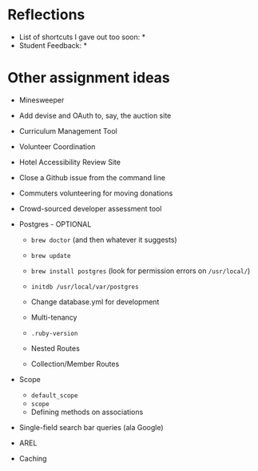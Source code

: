 # Reflections

* List of shortcuts I gave out too soon:
  *
* Student Feedback:
  *

# Other assignment ideas

* Minesweeper
* Add devise and OAuth to, say, the auction site
* Curriculum Management Tool
* Volunteer Coordination
* Hotel Accessibility Review Site
* Close a Github issue from the command line
* Commuters volunteering for moving donations
* Crowd-sourced developer assessment tool

* Postgres - OPTIONAL
  * `brew doctor` (and then whatever it suggests)
  * `brew update`
  * `brew install postgres` (look for permission errors on `/usr/local/`)
  * `initdb /usr/local/var/postgres`
  * Change database.yml for development


  * Multi-tenancy
  * `.ruby-version`
  * Nested Routes
  * Collection/Member Routes

* Scope
  * `default_scope`
  * `scope`
  * Defining methods on associations


* Single-field search bar queries (ala Google)
* AREL
* Caching
